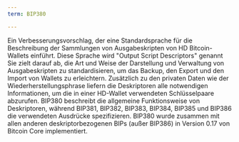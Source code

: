 ```yaml
---
term: BIP380

---
```

Ein Verbesserungsvorschlag, der eine Standardsprache für die Beschreibung der Sammlungen von Ausgabeskripten von HD Bitcoin-Wallets einführt. Diese Sprache wird "Output Script Descriptors" genannt Sie zielt darauf ab, die Art und Weise der Darstellung und Verwaltung von Ausgabeskripten zu standardisieren, um das Backup, den Export und den Import von Wallets zu erleichtern. Zusätzlich zu den privaten Daten wie der Wiederherstellungsphrase liefern die Deskriptoren alle notwendigen Informationen, um die in einer HD-Wallet verwendeten Schlüsselpaare abzurufen. BIP380 beschreibt die allgemeine Funktionsweise von Deskriptoren, während BIP381, BIP382, BIP383, BIP384, BIP385 und BIP386 die verwendeten Ausdrücke spezifizieren. BIP380 wurde zusammen mit allen anderen deskriptorbezogenen BIPs (außer BIP386) in Version 0.17 von Bitcoin Core implementiert.
